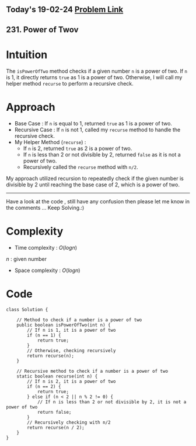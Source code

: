 ## Today's 19-02-24 [Problem Link](https://leetcode.com/problems/power-of-two/description/?envType=daily-question&envId=2024-02-19)
## 231. Power of Twov

# Intuition
<!-- Describe your first thoughts on how to solve this problem. -->
The `isPowerOfTwo` method checks if a given number `n` is a power of two. If `n` is 1, it directly returns `true` as 1 is a power of two. Otherwise, I will call my helper method `recurse` to perform a recursive check.

# Approach
<!-- Describe your approach to solving the problem. -->
- Base Case : If `n` is equal to 1, returned `true` as 1 is a power of two.
- Recursive Case : If `n` is not 1, called my `recurse` method to handle the recursive check.
- My Helper Method (`recurse`) :
  - If `n` is 2, returned `true` as 2 is a power of two.
  - If `n` is less than 2 or not divisible by 2, returned `false` as it is not a power of two.
  - Recursively called the `recurse` method with `n/2`.

My approach utilized recursion to repeatedly check if the given number is divisible by 2 until reaching the base case of 2, which is a power of two.

---
Have a look at the code , still have any confusion then please let me know in the comments ... Keep Solving.:)

# Complexity
- Time complexity : $O(logn)$
<!-- Add your time complexity here, e.g. $$O(n)$$ -->
$n$ : given number
- Space complexity : $O(logn)$
<!-- Add your space complexity here, e.g. $$O(n)$$ -->

# Code
```
class Solution {
    
    // Method to check if a number is a power of two
    public boolean isPowerOfTwo(int n) {
        // If n is 1, it is a power of two
        if (n == 1) {
            return true;
        }
        // Otherwise, checking recursively
        return recurse(n);
    }

    // Recursive method to check if a number is a power of two
    static boolean recurse(int n) {
        // If n is 2, it is a power of two
        if (n == 2) {
            return true;
        } else if (n < 2 || n % 2 != 0) {
            // If n is less than 2 or not divisible by 2, it is not a power of two
            return false;
        }
        // Recursively checking with n/2
        return recurse(n / 2);
    }
}
```